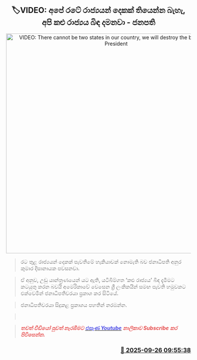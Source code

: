 <p align='center'><b><h2 align='center' title='VIDEO: There cannot be two states in our country, we will destroy the black state - President'>🏷VIDEO: අපේ රටේ රාජ්‍යයන් දෙකක් තියෙන්න බැහැ, අපි කළු රාජ්‍යය බිඳ දමනවා - ජනපති</h2></b></p>
<p align='center'><img src='https://helakuru.sgp1.cdn.digitaloceanspaces.com/esana/images/lib/anura-usa-meet-ip.jpg' width='600' alt='VIDEO: There cannot be two states in our country, we will destroy the black state - President'></p>

> රට තුළ රාජ්‍යයන් දෙකක් පැවතීමේ හැකියාවක් නොමැති බව ජනාධිපති අනුර කුමාර දිසානායක පවසනවා.

> ඒ අනුව, උඩු යාන්ත්‍රණයෙන් යට ඇති, යටිබිම්ගත ‘කළු රාජ්‍යය’ බිඳ දැමීමට කටයුතු කරන බවයි අමෙරිකාවේ වෙසෙන ශ්‍රී ලංකිකයින් සමඟ පැවති හමුවකට එක්වෙමින් ජනාධිපතිවරයා ප්‍රක‍ාශ කර සිටියේ.

> ජනාධිපතිවරයා සිදුකළ ප්‍රකාශය පහතින් නරඹන්න.

>  

> <span style='color:#e64d4d'><em><strong>තවත් වීඩියෝ පුවත් නැරඹීමට </strong></em></span><a href='https://youtube.com/@esanamedia?si=UZCWEZmqFcpzlvdV'><span style='color:#4d4de6'><em><strong>එසැණ Youtube</strong></em></span></a><span style='color:#e64d4d'><em><strong> නාලිකාව Subscribe කර පිවිසෙන්න.</strong></em></span>



<h3 align='right'><a href='https://www.helakuru.lk/esana/p/113984/'>📅 2025-09-26 09:55:38</a></h3>
